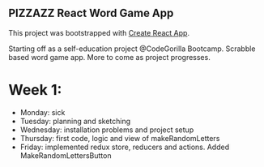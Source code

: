 ## PIZZAZZ React Word Game App

This project was bootstrapped with [Create React App](https://github.com/facebookincubator/create-react-app).

Starting off as a self-education project @CodeGorilla Bootcamp.
Scrabble based word game app. More to come as project progresses.

# Week 1:
- Monday: sick
- Tuesday: planning and sketching
- Wednesday: installation problems and project setup
- Thursday: first code, logic and view of makeRandomLetters
- Friday: implemented redux store, reducers and actions. Added MakeRandomLettersButton
